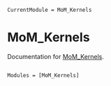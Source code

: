 ```@meta
CurrentModule = MoM_Kernels
```

# MoM_Kernels

Documentation for [MoM_Kernels](https://github.com/deltaeecs/MoM_Basics.jl).

```@index
```

```@autodocs
Modules = [MoM_Kernels]
```
